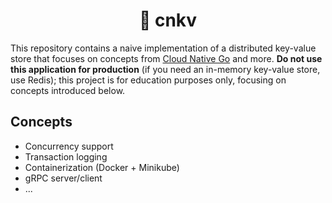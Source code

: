 <div align=center>

# 🐋 cnkv

</div>

This repository contains a naive implementation of a distributed key-value store that focuses on concepts from [Cloud Native Go](https://www.oreilly.com/library/view/cloud-native-go/9781492076322/) and more. **Do not use this application for production** (if you need an in-memory key-value store, use Redis); this project is for education purposes only, focusing on concepts introduced below.

## Concepts
- Concurrency support
- Transaction logging
- Containerization (Docker + Minikube)
- gRPC server/client
- ...

